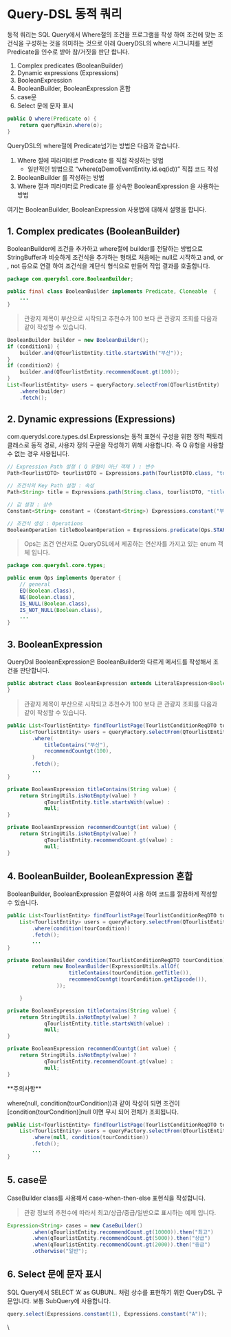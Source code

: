 # Query-DSL 동적 쿼리

동적 쿼리는 SQL Query에서 Where절의 조건을 프로그램을 작성 하여 조건에 맞는 조건식을 구성하는 것을 의미하는 것으로 아래 QueryDSL의 where 시그니처를 보면 Predicate을 인수로 받아 참/거짓을 판단 합니다.

1. Complex predicates (BooleanBuilder)
2. Dynamic expressions (Expressions)
3. BooleanExpression
4. BooleanBuilder, BooleanExpression 혼합
5. case문
6. Select 문에 문자 표시

```java
public Q where(Predicate o) {
    return queryMixin.where(o);
}
```

QueryDSL의 where절에 Predicate넘기는 방법은 다음과 같습니다.

1. Where 절에 피라미터로 Predicate 를 직접 작성하는 방법
   * 일반적인 방법으로 “where(qDemoEventEntity.id.eq(id))” 직접 코드 작성
2. BooleanBuilder 를 작성하는 방법
3. Where 절과 피라미터로 Predicate 를 상속한 BooleanExpression 을 사용하는 방법

여기는 BooleanBuilder, BooleanExpression 사용법에 대해서 설명을 합니다.

## **1. Complex predicates (BooleanBuilder)** <a href="#id-1-complex-predicates-booleanbuilder" id="id-1-complex-predicates-booleanbuilder"></a>

BooleanBuilder에 조건을 추가하고 where절에 builder를 전달하는 방법으로 StringBuffer과 비슷하게 조건식을 추가하는 형태로 처음에는 null로 시작하고 and, or , not 등으로 연결 하여 조건식을 계단식 형식으로 만들어 작업 결과를 호출합니다.

```java
package com.querydsl.core.BooleanBuilder;

public final class BooleanBuilder implements Predicate, Cloneable  {
    ...
}
```

> 관광지 제목이 부산으로 시작되고 추천수가 100 보다 큰 관광지 조회를 다음과 같이 작성할 수 있습니다.

```java
BooleanBuilder builder = new BooleanBuilder();
if (condition1) {
    builder.and(QTourlistEntity.title.startsWith("부산"));
}
if (condition2) {
    builder.and(QTourlistEntity.recommendCount.gt(100));
}
List<TourlistEntity> users = queryFactory.selectFrom(QTourlistEntity)
    .where(builder)
    .fetch();

```

## **2. Dynamic expressions (Expressions)** <a href="#id-2-dynamic-expressions-expressions" id="id-2-dynamic-expressions-expressions"></a>

com.querydsl.core.types.dsl.Expressions는 동적 표현식 구성을 위한 정적 팩토리 클래스로 동적 경로, 사용자 정의 구문을 작성하기 위해 사용합니다. 즉 Q 유형을 사용할 수 없는 경우 사용됩니다.

```java
// Expression Path 설정 ( Q 유형이 아닌 객체 ) : 변수 
Path<TourlistDTO> tourlistDTO = Expressions.path(TourlistDTO.class, "tourlistDTO");

// 조건식의 Key Path 설정 : 속성
Path<String> title = Expressions.path(String.class, tourlistDTO, "title");

// 값 설정 : 상수 
Constant<String> constant = (Constant<String>) Expressions.constant("부산");

// 조건식 생성 : Operations  
BooleanOperation titleBooleanOperation = Expressions.predicate(Ops.STARTS_WITH, personFirstName, constant);
```

> Ops는 조건 연산자로 QueryDSL에서 제공하는 연산자를 가지고 있는 enum 객체 입니다.

```java
package com.querydsl.core.types;

public enum Ops implements Operator {
    // general
    EQ(Boolean.class),
    NE(Boolean.class),
    IS_NULL(Boolean.class),
    IS_NOT_NULL(Boolean.class),
    ...
}
```

## **3. BooleanExpression** <a href="#id-3-booleanexpression" id="id-3-booleanexpression"></a>

QueryDsl BooleanExpression은 BooleanBuilder와 다르게 메서드를 작성해서 조건을 판단합니다.

```java
public abstract class BooleanExpression extends LiteralExpression<Boolean> implements Predicate {
}
```

> 관광지 제목이 부산으로 시작되고 추천수가 100 보다 큰 관광지 조회를 다음과 같이 작성할 수 있습니다.

```java
public List<TourlistEntity> findTourlistPage(TourlistConditionReqDTO tourCondition) {
    List<TourlistEntity> users = queryFactory.selectFrom(QTourlistEntity)
        .where(
            titleContains("부산"),
            recommendCountgt(100),
        )
        .fetch();
        ...
}

private BooleanExpression titleContains(String value) {
    return StringUtils.isNotEmpty(value) ?
            qTourlistEntity.title.startsWith(value) :
            null;
}

private BooleanExpression recommendCountgt(int value) {
    return StringUtils.isNotEmpty(value) ?
            qTourlistEntity.recommendCount.gt(value) :
            null;
}

```

## **4. BooleanBuilder, BooleanExpression 혼합** <a href="#id-4-booleanbuilder-booleanexpression" id="id-4-booleanbuilder-booleanexpression"></a>

BooleanBuilder, BooleanExpression 혼합하여 사용 하여 코드를 깔끔하게 작성할 수 있습니다.

```java
public List<TourlistEntity> findTourlistPage(TourlistConditionReqDTO tourCondition) {
    List<TourlistEntity> users = queryFactory.selectFrom(QTourlistEntity)
        .where(condition(tourCondition))
        .fetch();
        ...
}

private BooleanBuilder condition(TourlistConditionReqDTO tourCondition) {
        return new BooleanBuilder(ExpressionUtils.allOf(
                    titleContains(tourCondition.getTitle()),
                    recommendCountgt(tourCondition.getZipcode()), 
                ));

    }

private BooleanExpression titleContains(String value) {
    return StringUtils.isNotEmpty(value) ?
            qTourlistEntity.title.startsWith(value) :
            null;
}

private BooleanExpression recommendCountgt(int value) {
    return StringUtils.isNotEmpty(value) ?
            qTourlistEntity.recommendCount.gt(value) :
            null;
}


```

\*\*주의사항\*\*

where(null, condition(tourCondition))과 같이 작성이 되면 조건이 \[condition(tourCondition)]null 이면 무시 되어 전체가 조회됩니다.

```java
public List<TourlistEntity> findTourlistPage(TourlistConditionReqDTO tourCondition) {
    List<TourlistEntity> users = queryFactory.selectFrom(QTourlistEntity)
        .where(null, condition(tourCondition))
        .fetch();
        ...
}
```

## **5. case문** <a href="#id-5-case" id="id-5-case"></a>

CaseBuilder class를 사용해서 case-when-then-else 표현식을 작성합니다.

> 관광 정보의 추천수에 따라서 최고/상급/중급/일반으로 표시하는 예제 입니다.

```java
Expression<String> cases = new CaseBuilder()
        .when(qTourlistEntity.recommendCount.gt(10000)).then("최고")
        .when(qTourlistEntity.recommendCount.gt(5000)).then("상급")
        .when(qTourlistEntity.recommendCount.gt(2000)).then("중급")
        .otherwise("일반");
```

## **6. Select 문에 문자 표시** <a href="#id-6-select" id="id-6-select"></a>

SQL Query에서 SELECT ‘A’ as GUBUN.. 처럼 상수를 표현하기 위한 QueryDSL 구문입니다. 보통 SubQuery에 사용합니다.

```java
query.select(Expressions.constant(1), Expressions.constant("A"));
```

\
